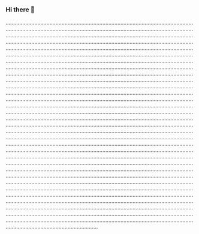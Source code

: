 ### Hi there 👋

.............................................................................................................................................................................................................................................................................................................................................................................................................................................................................................................................................................................................................................................................................................................................................................................................................................................................................................................................................................................................................................................................................................................................................................................................................................................................................................................................................................................................................................................................................................................................................................................................................................................................................................................................................................................................................................................................................................................................................................................................................................................................................................................................................................................................................................................................................................................................................................................................................................................................................................................................................................................................................................................................................................................................................................................................................................................................................................................................................................................................................................................................................................................................................................................................................................................................................................................................................................................................................................................................................................................................................................................................................................................................................................................................................................................................................................................................................................................................................................................................................................................................................................................................................................................................